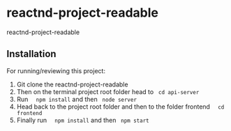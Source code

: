 # reactnd-project-readable
reactnd-project-readable

## Installation

For running/reviewing this project:

1) Git clone the reactnd-project-readable
2) Then on the terminal project root folder head to ```  cd api-server ```
3) Run ```  npm install``` and then ```  node server  ``` 
4) Head back to the project root folder and then to the folder frontend ```  cd frontend```
5) Finally run  ```  npm install``` and then ```  npm start ``` 